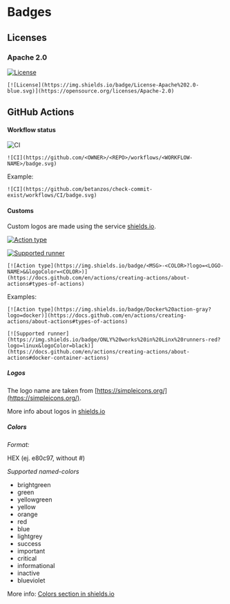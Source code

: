 # Badges
## Licenses
### Apache 2.0
[![License](https://img.shields.io/badge/License-Apache%202.0-blue.svg)](https://opensource.org/licenses/Apache-2.0)

`[![License](https://img.shields.io/badge/License-Apache%202.0-blue.svg)](https://opensource.org/licenses/Apache-2.0)`

## GitHub Actions

#### Workflow status
![CI](https://github.com/betanzos/check-commit-exist/workflows/CI/badge.svg)

`![CI](https://github.com/<OWNER>/<REPO>/workflows/<WORKFLOW-NAME>/badge.svg)`

Example:

`![CI](https://github.com/betanzos/check-commit-exist/workflows/CI/badge.svg)`

#### Customs

Custom logos are made using the service [shields.io](https://shields.io/category/other).

[![Action type](https://img.shields.io/badge/Docker%20action-gray?logo=docker)](https://docs.github.com/en/actions/creating-actions/about-actions#types-of-actions)

[![Supported runner](https://img.shields.io/badge/ONLY%20works%20in%20Linx%20runners-red?logo=linux&logoColor=black)](https://docs.github.com/en/actions/creating-actions/about-actions#docker-container-actions)

`[![Action type](https://img.shields.io/badge/<MSG>-<COLOR>?logo=<LOGO-NAME>&&logoColor=<COLOR>)](https://docs.github.com/en/actions/creating-actions/about-actions#types-of-actions)`

Examples:

`[![Action type](https://img.shields.io/badge/Docker%20action-gray?logo=docker)](https://docs.github.com/en/actions/creating-actions/about-actions#types-of-actions)`

`[![Supported runner](https://img.shields.io/badge/ONLY%20works%20in%20Linx%20runners-red?logo=linux&logoColor=black)](https://docs.github.com/en/actions/creating-actions/about-actions#docker-container-actions)`

##### Logos

The logo name are taken from [https://simpleicons.org/](https://simpleicons.org/).

More info about logos in [shields.io](https://shields.io/category/other#styles)

##### Colors
*Format:*

HEX (ej. e80c97, without #)

*Supported named-colors*
- brightgreen
- green
- yellowgreen
- yellow
- orange
- red
- blue
- lightgrey
- success
- important
- critical
- informational
- inactive
- blueviolet

More info: [Colors section in shields.io](https://shields.io/category/other#colors)
